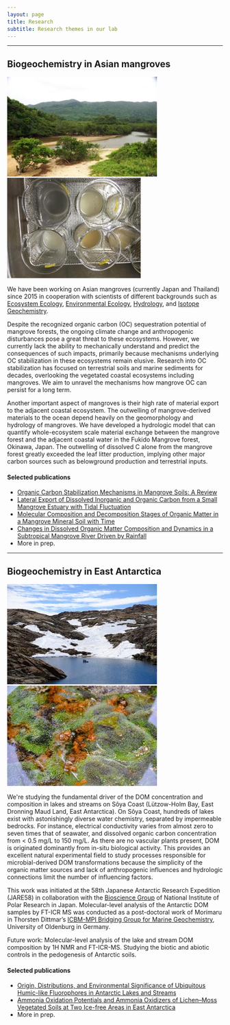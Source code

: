 ```yaml
---
layout: page
title: Research
subtitle: Research themes in our lab 
---
```

***
## Biogeochemistry in Asian mangroves
![Fukido mangrove](/assets/img/Fukido.jpg)![Fukido soil](/assets/img/Fukidosoil.jpg)


We have been working on Asian mangroves (currently Japan and Thailand) since 2015 in cooperation with scientists of different backgrounds such as [Ecosystem Ecology](https://www.green.gifu-u.ac.jp/~ohtsuka_lab/top.html), [Environmental Ecology](http://www.waseda.jp/sem-e2-lab/members.html), [Hydrology](https://hydro-takeon.jp/), and [Isotope Geochemistry](https://www.nies.go.jp/researchers-e/204664.html).

Despite the recognized organic carbon (OC) sequestration potential of mangrove forests, the ongoing climate change and anthropogenic disturbances pose a great threat to these ecosystems. However, we currently lack the ability to mechanically understand and predict the consequences of such impacts, primarily because mechanisms underlying OC stabilization in these ecosystems remain elusive. Research into OC stabilization has focused on terrestrial soils and marine sediments for decades, overlooking the vegetated coastal ecosystems including mangroves. We aim to unravel the mechanisms how mangrove OC can persist for a long term.

Another important aspect of mangroves is their high rate of material export to the adjacent coastal ecosystem. The outwelling of mangrove-derived materials to the ocean depend heavily on the geomorphology and hydrology of mangroves. We have developed a hydrologic model that can quantify whole-ecosystem scale material exchange between the mangrove forest and the adjacent coastal water in the Fukido Mangrove forest, Okinawa, Japan. The outwelling of dissolved C alone from the mangrove forest greatly exceeded the leaf litter production, implying other major carbon sources such as belowground production and terrestrial inputs.

#### Selected publications
* [Organic Carbon Stabilization Mechanisms in Mangrove Soils: A Review](https://doi.org/10.3390/f11090981)
* [Lateral Export of Dissolved Inorganic and Organic Carbon from a Small Mangrove Estuary with Tidal Fluctuation](https://www.mdpi.com/1999-4907/11/10/1041)
* [Molecular Composition and Decomposition Stages of Organic Matter in a Mangrove Mineral Soil with Time](https://doi.org/10.1016/j.ecss.2019.106478)
* [Changes in Dissolved Organic Matter Composition and Dynamics in a Subtropical Mangrove River Driven by Rainfall](https://doi.org/10.1016/j.ecss.2019.04.029)
* More in prep.

***
## Biogeochemistry in East Antarctica
![L. Nyorai](/assets/img/DSCF6864_如来池.jpg)![Yukidori Valley moss](/assets/img/DSCF7253.jpg)

We're studying the fundamental driver of the DOM concentration and composition in lakes and streams on Sôya Coast (Lützow-Holm Bay, East Dronning Maud Land, East Antarctica).
On Sôya Coast, hundreds of lakes exist with astonishingly diverse water chemistry, separated by impermeable bedrocks. For instance, electrical conductivity varies from almost zero to seven times that of seawater, and dissolved organic carbon concentration from < 0.5 mg/L to 150 mg/L. As there are no vascular plants present, DOM is originated dominantly from in-situ biological activity. This provides an excellent natural experimental field to study processes responsible for microbial-derived DOM transformations because the simplicity of the organic matter sources and lack of anthropogenic influences and hydrologic connections limit the number of influencing factors.

This work was initiated at the 58th Japanese Antarctic Research Expedition (JARE58) in collaboration with the [Bioscience Group](https://www.nipr.ac.jp/english/research/group/biology.html) of National Institute of Polar Research in Japan. Molecular-level analysis of the Antarctic DOM samples by FT-ICR MS was conducted as a post-doctoral work of Morimaru in Thorsten Dittmar’s [ICBM-MPI Bridging Group for Marine Geochemistry](https://uol.de/en/icbm/marine-geochemistry), University of Oldenburg in Germany.

Future work:
Molecular-level analysis of the lake and stream DOM composition by 1H NMR and FT-ICR-MS.
Studying the biotic and abiotic controls in the pedogenesis of Antarctic soils.  

#### Selected publications
* [Origin, Distributions, and Environmental Significance of Ubiquitous Humic-like Fluorophores in Antarctic Lakes and Streams](https://doi.org/10.1016/j.watres.2019.114901)
* [Ammonia Oxidation Potentials and Ammonia Oxidizers of Lichen–Moss Vegetated Soils at Two Ice-free Areas in East Antarctica](https://www.jstage.jst.go.jp/article/jsme2/35/1/35_ME19126/_article)
* More in prep.
